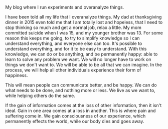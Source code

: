 
My blog where I run experiments and overanalyze things.

I have been told all my life that I overanalyze things. My dad at thanksgiving dinner in 2015 even told me that I am totally lost and hopeless, that I need to stop thinking so much and get a normal job, relax a little. My mom committed suicide when I was 15, and my younger brother was 13. For some reason this keeps me going, to try to simplify knowledge so I can understand everything, and everyone else can too. It's possible to understand everything, and for it to be easy to understand. With this knowledge, we can do or be anything, and be permanently happy: able to learn to solve any problem we want. We will no longer have to work on things we don't want to. We will be able to be all that we can imagine. In the process, we will help all other individuals experience their form of happiness.

This will mean people can communicate better, and be happy. We can do what needs to be done, and nothing more or less. We live as we want to, while helping others do the same.

If the gain of information comes at the loss of other information, then it isn't ideal. Gain in one area comes at a loss in another. This is where pain and suffering come in. We gain consciousness of our experience, which permanently effects the world, while our body dies and goes away.

